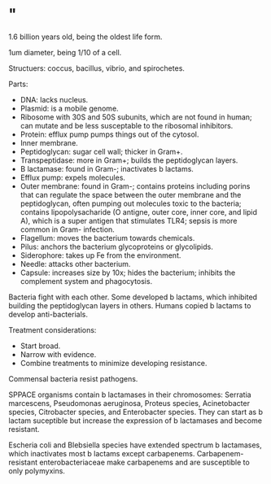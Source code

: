 # "

1.6 billion years old, being the oldest life form.

1um diameter, being 1/10 of a cell.

Structuers: coccus, bacillus, vibrio, and spirochetes.

Parts:

- DNA: lacks nucleus.
- Plasmid: is a mobile genome.
- Ribosome with 30S and 50S subunits, which are not found in human; can mutate and be less susceptable to the ribosomal inhibitors.
- Protein: efflux pump pumps things out of the cytosol.
- Inner membrane.
- Peptidoglycan: sugar cell wall; thicker in Gram+.
- Transpeptidase: more in Gram+; builds the peptidoglycan layers.
- B lactamase: found in Gram-; inactivates b lactams.
- Efflux pump: expels molecules.
- Outer membrane: found in Gram-; contains proteins including porins that can regulate the space between the outer membrane and the peptidoglycan, often pumping out molecules toxic to the bacteria; contains lipopolysacharide (O antigne, outer core, inner core, and lipid A), which is a super antigen that stimulates TLR4; sepsis is more common in Gram- infection.
- Flagellum: moves the bacterium towards chemicals.
- Pilus: anchors the bacterium glycoproteins or glycolipids.
- Siderophore: takes up Fe from the environment.
- Needle: attacks other bacterium.
- Capsule: increases size by 10x; hides the bacterium; inhibits the complement system and phagocytosis.

Bacteria fight with each other.
Some developed b lactams, which inhibited building the peptidoglycan layers in others.
Humans copied b lactams to develop anti-bacterials.

Treatment considerations:

- Start broad.
- Narrow with evidence.
- Combine treatments to minimize developing resistance.

Commensal bacteria resist pathogens.

SPPACE organisms contain b lactamases in their chromosomes: Serratia marcescens, Pseudomonas aeruginosa, Proteus species, Acinetobacter species, Citrobacter species, and Enterobacter species.
They can start as b lactam suceptible but increase the expression of b lactamases and become resistant.

Escheria coli and Blebsiella species have extended spectrum b lactamases, which inactivates most b lactams except carbapenems.
Carbapenem-resistant enterobacteriaceae make carbapenems and are susceptible to only polymyxins.
